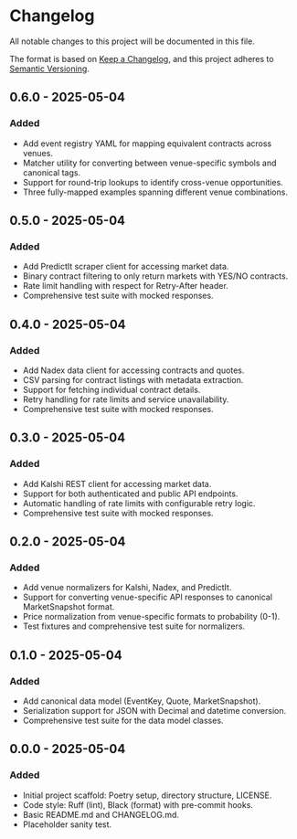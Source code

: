 # Changelog

All notable changes to this project will be documented in this file.

The format is based on [Keep a Changelog](https://keepachangelog.com/en/1.0.0/),
and this project adheres to [Semantic Versioning](https://semver.org/spec/v2.0.0.html).

## 0.6.0 - 2025-05-04

### Added
- Add event registry YAML for mapping equivalent contracts across venues.
- Matcher utility for converting between venue-specific symbols and canonical tags.
- Support for round-trip lookups to identify cross-venue opportunities.
- Three fully-mapped examples spanning different venue combinations.

## 0.5.0 - 2025-05-04

### Added
- Add PredictIt scraper client for accessing market data.
- Binary contract filtering to only return markets with YES/NO contracts.
- Rate limit handling with respect for Retry-After header.
- Comprehensive test suite with mocked responses.

## 0.4.0 - 2025-05-04

### Added
- Add Nadex data client for accessing contracts and quotes.
- CSV parsing for contract listings with metadata extraction.
- Support for fetching individual contract details.
- Retry handling for rate limits and service unavailability.
- Comprehensive test suite with mocked responses.

## 0.3.0 - 2025-05-04

### Added
- Add Kalshi REST client for accessing market data.
- Support for both authenticated and public API endpoints.
- Automatic handling of rate limits with configurable retry logic.
- Comprehensive test suite with mocked responses.

## 0.2.0 - 2025-05-04

### Added
- Add venue normalizers for Kalshi, Nadex, and PredictIt.
- Support for converting venue-specific API responses to canonical MarketSnapshot format.
- Price normalization from venue-specific formats to probability (0-1).
- Test fixtures and comprehensive test suite for normalizers.

## 0.1.0 - 2025-05-04

### Added
- Add canonical data model (EventKey, Quote, MarketSnapshot).
- Serialization support for JSON with Decimal and datetime conversion.
- Comprehensive test suite for the data model classes.

## 0.0.0 - 2025-05-04

### Added
- Initial project scaffold: Poetry setup, directory structure, LICENSE.
- Code style: Ruff (lint), Black (format) with pre-commit hooks.
- Basic README.md and CHANGELOG.md.
- Placeholder sanity test.
